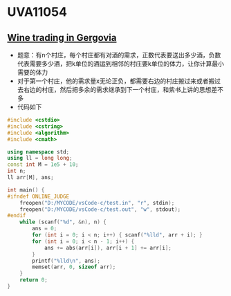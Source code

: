 # UVA11054


## [Wine trading in Gergovia](https://vjudge.net/problem/UVA-11054)

- 题意：有n个村庄，每个村庄都有对酒的需求，正数代表要送出多少酒，负数代表需要多少酒，把k单位的酒运到相邻的村庄要k单位的体力，让你计算最小需要的体力
- 对于第一个村庄，他的需求量x无论正负，都需要右边的村庄搬过来或者搬过去右边的村庄，然后把多余的需求继承到下一个村庄，和紫书上讲的思想差不多
- 代码如下

```c++
#include <cstdio>
#include <cstring>
#include <algorithm>
#include <cmath>

using namespace std;
using ll = long long;
const int M = 1e5 + 10;
int n;
ll arr[M], ans;

int main() {
#ifndef ONLINE_JUDGE
    freopen("D:/MYCODE/vsCode-c/test.in", "r", stdin);
    freopen("D:/MYCODE/vsCode-c/test.out", "w", stdout);
#endif
    while (scanf("%d", &n), n) {
        ans = 0;
        for (int i = 0; i < n; i++) { scanf("%lld", arr + i); }
        for (int i = 0; i < n - 1; i++) {
            ans += abs(arr[i]), arr[i + 1] += arr[i];
        }
        printf("%lld\n", ans);
        memset(arr, 0, sizeof arr);
    }
    return 0;
}
```

